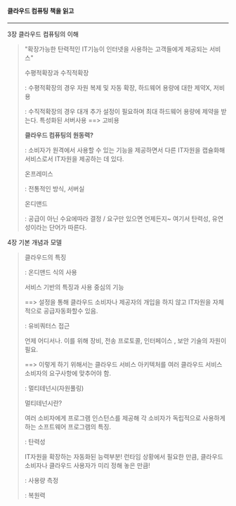 #### 클라우드 컴퓨팅 책을 읽고

----

3장 클라우드 컴퓨팅의 이해

> "확장가능한 탄력적인 IT기능이 인터넷을 사용하는 고객들에게 제공되는 서비스"
>
> 수평적확장과 수직적확장
>
> : 수평적확장의 경우 자원 복제 및 자동 확장, 하드웨어 용량에 대한 제약X, 저비용
>
> : 수직적확장의 경우 대개 추가 설정이 필요하며 최대 하드웨어 용량에 제약을 받는다. 특성화된 서버사용 ==> 고비용
>
> **클라우드 컴퓨팅의 원동력?**
>
> : 소비자가 원격에서 사용할 수 있는 기능을 제공하면서 다른 IT자원을 캡슐화해 서비스로서 IT자원을 제공하는 데 있다. 
>
> 온프레미스
>
> : 전통적인 방식, 서버실
>
> 온디맨드
>
> : 공급이 아닌 수요에따라 결정 / 요구만 있으면 언제든지~ 여기서 탄력성, 유연성이라는 단어가 따른다.



4장 기본 개념과 모델

> 클라우드의 특징
>
> : 온디맨드 식의 사용
>
>  서비스 기반의 특징과 사용 중심의 기능
>
>  ==> 설정을 통해 클라우드 소비자나 제공자의 개입을 하지 않고 IT자원을 자체적으로 공급자동화할수 있음.
>
> : 유비쿼터스 접근
>
>  언제 어디서나. 이를 위해 장비, 전송 프로토콜, 인터페이스 , 보안 기술의 자원이 필요.
>
> ==> 이렇게 하기 위해서는 클라우드 서비스 아키텍처를 여러 클라우드 서비스 소비자의 요구사항에 맞추어야 함.
>
> : 멀티테넌시(자원풀링)
>
>  멀티테넌시란? 
>
>  여러 소비자에게 프로그램 인스턴스를 제공해 각 소비자가 독립적으로 사용하게 하는 소프트웨어 프로그램의 특징. 
>
> : 탄력성
>
>  IT자원을 확장하는 자동화된 능력부분! 런타임 상황에서 필요한 만큼, 클라우드 소비자나 클라우드 사용자가 미리 정해 놓은 만큼!
>
> : 사용량 측정
>
> : 복원력